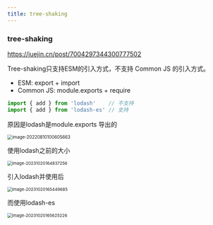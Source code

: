 ```yaml
---
title: tree-shaking
---
```


### tree-shaking

https://juejin.cn/post/7004297344300777502

Tree-shaking只支持ESM的引入方式，不支持 Common JS 的引入方式。

- ESM: export + import
- Common JS: module.exports + require

```js
import { add } from 'lodash'	// 不支持
import { add } from 'lodash-es' // 支持
```

原因是lodash是module.exports 导出的



<img src="/Users/cheng/Library/Application Support/typora-user-images/image-20220810100605663.png" alt="image-20220810100605663" style="zoom:70%;" />



使用lodash之前的大小

<img src="https://minimax-1256590847.cos.ap-shanghai.myqcloud.com/img/image-20231020164837256.png" alt="image-20231020164837256" style="zoom:67%;" />

引入lodash并使用后

<img src="https://minimax-1256590847.cos.ap-shanghai.myqcloud.com/img/image-20231020165449685.png" alt="image-20231020165449685" style="zoom:67%;" />

而使用lodash-es

<img src="https://minimax-1256590847.cos.ap-shanghai.myqcloud.com/img/image-20231020165625226.png" alt="image-20231020165625226" style="zoom:67%;" />